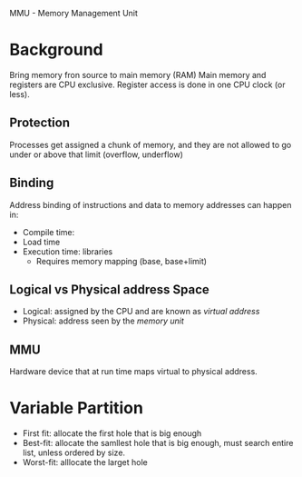 MMU - Memory Management Unit
# Background
Bring memory fron source to main memory (RAM)
Main memory and registers are CPU exclusive.
Register access is done in one CPU clock (or less).
## Protection
Processes get assigned a chunk of memory, and they are not allowed to go under or above that limit (overflow, underflow)
## Binding
Address binding of instructions and data to memory addresses can happen in:
- Compile time:
- Load time
- Execution time: libraries
	- Requires memory mapping (base, base+limit)
## Logical vs Physical address Space
- Logical: assigned by the CPU and are known as *virtual address*
- Physical: address seen by the *memory unit*
## MMU
Hardware device that at run time maps virtual to physical address.
# Variable Partition
- First fit: allocate the first hole that is big enough
- Best-fit: allocate the samllest hole that is big enough, must search entire list, unless ordered by size.
- Worst-fit: alllocate the larget hole